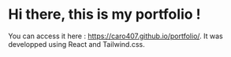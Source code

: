 # Hi there, this is my portfolio ! 

You can access it here : https://caro407.github.io/portfolio/.
It was developped using React and Tailwind.css. 

